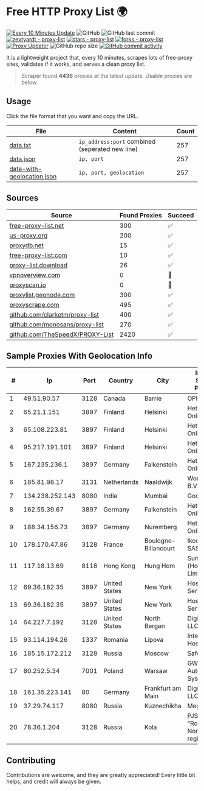 
# Free HTTP Proxy List 🌍

[![Every 10 Minutes Update](https://github.com/mertguvencli/http-proxy-list/actions/workflows/main.yml/badge.svg?branch=main)](https://github.com/mertguvencli/http-proxy-list/actions/workflows/main.yml)
![GitHub](https://img.shields.io/github/license/mertguvencli/http-proxy-list)
![GitHub last commit](https://img.shields.io/github/last-commit/mertguvencli/http-proxy-list)
[![zevtyardt - proxy-list](https://img.shields.io/static/v1?label=zevtyardt&message=proxy-list&color=blue&logo=github)](https://github.com/zevtyardt/proxy-list "Go to GitHub repo")
[![stars - proxy-list](https://img.shields.io/github/stars/zevtyardt/proxy-list?style=social)](https://github.com/zevtyardt/proxy-list)
[![forks - proxy-list](https://img.shields.io/github/forks/zevtyardt/proxy-list?style=social)](https://github.com/zevtyardt/proxy-list)
[![Proxy Updater](https://github.com/zevtyardt/proxy-list/workflows/Proxy%20Updater/badge.svg)](https://github.com/zevtyardt/proxy-list/actions?query=workflow:"Proxy+Updater")
![GitHub repo size](https://img.shields.io/github/repo-size/zevtyardt/proxy-list)
[![GitHub commit activity](https://img.shields.io/github/commit-activity/m/zevtyardt/proxy-list?logo=commits)](https://github.com/zevtyardt/proxy-list/commits/main)

It is a lightweight project that, every 10 minutes, scrapes lots of free-proxy sites, validates if it works, and serves a clean proxy list.

> Scraper found **4436** proxies at the latest update. Usable proxies are below.

## Usage

Click the file format that you want and copy the URL.

|File|Content|Count|
|----|-------|-----|
|[data.txt](https://raw.githubusercontent.com/mertguvencli/http-proxy-list/main/proxy-list/data.txt)|`ip_address:port` combined (seperated new line)|257|
|[data.json](https://raw.githubusercontent.com/mertguvencli/http-proxy-list/main/proxy-list/data.json)|`ip, port`|257|
|[data-with-geolocation.json](https://raw.githubusercontent.com/mertguvencli/http-proxy-list/main/proxy-list/data-with-geolocation.json)|`ip, port, geolocation`|257|

## Sources

|Source|Found Proxies|Succeed|
|------|-------------|-------|
|[free-proxy-list.net](https://free-proxy-list.net)|300|✅|
|[us-proxy.org](https://www.us-proxy.org)|200|✅|
|[proxydb.net](http://proxydb.net)|15|✅|
|[free-proxy-list.com](https://free-proxy-list.com/?page=&port=&type%5B%5D=http&type%5B%5D=https&up_time=0&search=Search)|10|✅|
|[proxy-list.download](https://www.proxy-list.download/HTTP)|26|✅|
|[vpnoverview.com](https://vpnoverview.com/privacy/anonymous-browsing/free-proxy-servers)|0|🚫|
|[proxyscan.io](https://www.proxyscan.io)|0|🚫|
|[proxylist.geonode.com](https://proxylist.geonode.com/api/proxy-list?limit=300&page=1&sort_by=lastChecked&sort_type=desc&protocols=http,https)|300|✅|
|[proxyscrape.com](https://api.proxyscrape.com/v2/?request=displayproxies&protocol=http&timeout=10000&country=all&ssl=all&anonymity=all)|495|✅|
|[github.com/clarketm/proxy-list](https://raw.githubusercontent.com/clarketm/proxy-list/master/proxy-list-raw.txt)|400|✅|
|[github.com/monosans/proxy-list](https://raw.githubusercontent.com/monosans/proxy-list/main/proxies/http.txt)|270|✅|
|[github.com/TheSpeedX/PROXY-List](https://raw.githubusercontent.com/TheSpeedX/PROXY-List/master/http.txt)|2420|✅|


## Sample Proxies With Geolocation Info

|#|Ip|Port|Country|City|Internet Service Provider|
|-|--|----|-------|----|-------------------------|
|1|49.51.90.57|3128|Canada|Barrie|OPHL|
|2|65.21.1.151|3897|Finland|Helsinki|Hetzner Online GmbH|
|3|65.108.223.81|3897|Finland|Helsinki|Hetzner Online GmbH|
|4|95.217.191.101|3897|Finland|Helsinki|Hetzner Online GmbH|
|5|167.235.236.1|3897|Germany|Falkenstein|Hetzner Online GmbH|
|6|185.81.98.17|3131|Netherlands|Naaldwijk|WorldStream B.V.|
|7|134.238.252.143|8080|India|Mumbai|Google LLC|
|8|162.55.39.67|3897|Germany|Falkenstein|Hetzner Online GmbH|
|9|188.34.156.73|3897|Germany|Nuremberg|Hetzner Online GmbH|
|10|178.170.47.86|3128|France|Boulogne-Billancourt|Ikoula Net SAS|
|11|117.18.13.69|8118|Hong Kong|Hung Hom|Sun Network (Hong Kong) Limited|
|12|69.36.182.35|3897|United States|New York|Hosting Services, Inc.|
|13|69.36.182.35|3897|United States|New York|Hosting Services, Inc.|
|14|64.227.7.192|3128|United States|North Bergen|DigitalOcean, LLC|
|15|93.114.194.26|1337|Romania|Lipova|Interkvm Host SRL|
|16|185.15.172.212|3128|Russia|Moscow|SafeData LLC|
|17|80.252.5.34|7001|Poland|Warsaw|GWNET Autonomus System|
|18|161.35.223.141|80|Germany|Frankfurt am Main|DigitalOcean, LLC|
|19|37.29.74.117|8080|Russia|Kuznechikha|MegaFon|
|20|78.36.1.204|3128|Russia|Kola|PJSC "Rostelecom" North-West region|



## Contributing

Contributions are welcome, and they are greatly appreciated! Every
little bit helps, and credit will always be given.

